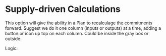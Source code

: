 # Supply-driven Calculations

This option will give the ability in a Plan to recalculage the commitments forward.  Suggest we do it one column (inputs or outputs) at a time, adding a button or icon up top on each column.  Could be inside the gray box or outside.

Logic: 

